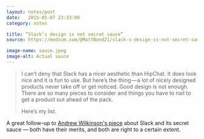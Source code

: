 ```yaml
---
layout: notes/post
date:   2015-05-07 23:33:00
category: notes

title: “Slack’s design is not secret sauce”
source: https://medium.com/@MattBond21/slack-s-design-is-not-secret-sauce-8e07bdb67d84

image-name: sauce.jpeg
image-alt: Actual sauce
---
```


>I can’t deny that Slack has a nicer aesthetic than HipChat. It does look nice and it is fun to use. But here’s the thing — a lot of nicely designed products never take off or get noticed. Good design is not enough. There are so many pieces to consider and things you have to nail to get a product out ahead of the pack.
>
>Here’s my list.

A great follow-up to [Andrew Wilkinson's piece](/notes/slacks-2-8-billion-dollar-secret-sauce) about Slack and its secret sauce — both have their merits, and both are right to a certain extent.